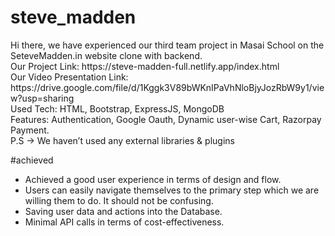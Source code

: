 # steve_madden

<p>Hi there, we have experienced our third team project in Masai School on the SeteveMadden.in website clone with backend.<br>
Our Project Link: https://steve-madden-full.netlify.app/index.html<br>
Our Video Presentation Link: https://drive.google.com/file/d/1Kggk3V89bWKnIPaVhNloBjyJozRbW9y1/view?usp=sharing<br>
Used Tech: HTML, Bootstrap, ExpressJS, MongoDB <br>
Features: Authentication, Google Oauth, Dynamic user-wise Cart, Razorpay Payment.<br>
P.S → We haven’t used any external libraries & plugins</p>

<label>#achieved</label>
<ul>
  <li>Achieved a good user experience in terms of design and flow.
  </li>
  <li>Users can easily navigate themselves to the primary step which we are willing them to do. It should not be confusing.
  </li>
  <li>Saving user data and actions into the Database.</li>
  <li>Minimal API calls in terms of cost-effectiveness.</li>
  </ul>



